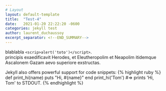 ```yaml
---
# Layout
layout: default-template
title:  "Test-4"
date:   2021-01-20 22:22:20 -0600
categories: jekyll test
author: laurent_duchaussoy
excerpt_separator: <!--END_SUMMARY-->
---
```

blablabla `<scrip>alert('toto')</script>`.<br/>
principis exaedificavit Herodes, et Eleutheropolim et Neapolim itidemque Ascalonem Gazam aevo superiore exstructas.
<!--END_SUMMARY-->
Jekyll also offers powerful support for code snippets:
{% highlight ruby %}
def print_hi(name)
  puts "Hi, #{name}"
end
print_hi('Tom')
#=> prints 'Hi, Tom' to STDOUT.
{% endhighlight %}